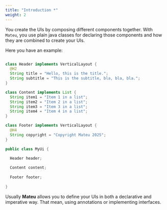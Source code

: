 ```yaml
---
title: "Introduction *"
weight: 2
---
```


You create the UIs by composing different components together. With `Mateu`, you use plain java classes for declaring those components and how they are combined to create your UIs.

Here you have an example:

```java

class Header implements VerticalLayout {
  @H2
  String title = "Hello, this is the title.";
  String subtitle = "This is the subtitle, bla, bla, bla.";
}

class Content implements List {
  String item1 = "Item 1 in a list";
  String item2 = "Item 2 in a list";
  String item3 = "Item 3 in a list";
  String item4 = "Item 4 in a list";
}

class Footer implements VerticalLayout {
  @H4
  String copyright = "Copyright Mateu 2025";
}

public class MyUi {

  Header header;
  
  Content content;
  
  Footer footer;
  
}


```


Usually **Mateu** allows you to define your UIs in both a declarative and imperative way. That mean, using annotations or implementing interfaces.
